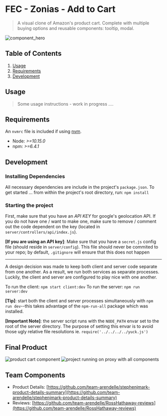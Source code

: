 # FEC - Zonias - Add to Cart 

> A visual clone of Amazon's product cart.  Complete with multiple buying
> options and reusable components: tooltip, modal.


![component_hero](https://github.com/team-arendelle/vinnyA3-add-to-cart/blob/master/fec-intro.png?raw=true)


## Table of Contents

1. [Usage](#Usage)
1. [Requirements](#requirements)
1. [Development](#development)

## Usage

> Some usage instructions - work in progress ....

## Requirements

An `nvmrc` file is included if using [nvm](https://github.com/creationix/nvm).

- Node: *>=10.15.0* 
- npm: *>=6.4.1*

## Development

### Installing Dependencies

All necessary dependencies are include in the project's `package.json`.  To get started ...
from within the project's root directory, run: `npm install`

### Starting the project

First, make sure that you have an *API KEY* for google's geolocation API.  If
you do not have one / want to make one, make sure to remove / comment out the
code dependent on the key (located in `server/controllers/api/index.js`).

**[If you are using an API key]**: Make sure that you have a `secret.js` config file
(should reside in `server/config`).  This file should never be commited to your
repo; by default, `.gitignore` will ensure that this does not happen 

-----

A design decision was made to keep both client and server code separate from one
another.  As a result, we run both services as separate processes.  Luckily, the
client and server are configured to play nice with one another.

To run the client: `npm start client:dev`
To run the server: `npm run server:dev`

**[Tip]**: start both the client and server processes simultaneously with `npm run
dev`--this takes advantage of the `npm-run-all` package which was installed.

**[Important Note]**: the server script runs with the `NODE_PATH` envar set to
the root of the server directory.  The purpose of setting this envar is to avoid
those ugly relative file resolutions ie. `require('../../../../yuck.js')`

## Final Product

![product cart component](https://github.com/team-arendelle/vinnyA3-add-to-cart/blob/master/fec-cart.jpg?raw=true) ![project running on proxy with all components](https://github.com/team-arendelle/vinnyA3-add-to-cart/blob/master/fec-sc.jpg?raw=true)


## Team Components 

  - Product Details: [https://github.com/team-arendelle/stephenjmark-product-details-summary](https://github.com/team-arendelle/stephenjmark-product-details-summary)
  - Reviews: [https://github.com/team-arendelle/RossHathaway-reviews](https://github.com/team-arendelle/RossHathaway-reviews)
